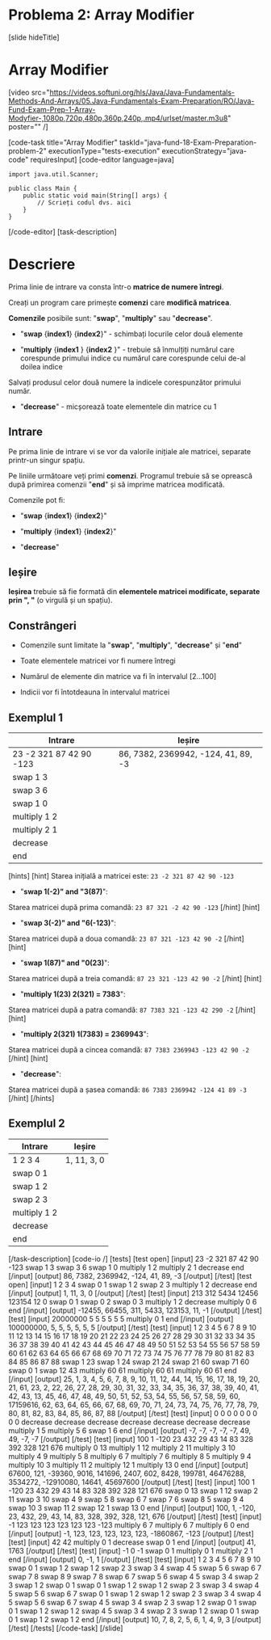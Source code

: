 # Problema 2: Array Modifier
[slide hideTitle]

# Array Modifier

[video src="https://videos.softuni.org/hls/Java/Java-Fundamentals-Methods-And-Arrays/05.Java-Fundamentals-Exam-Preparation/RO/Java-Fund-Exam-Prep-1-Array-Modyfier-,1080p,720p,480p,360p,240p,.mp4/urlset/master.m3u8" poster="" /]

[code-task title="Array Modifier" taskId="java-fund-18-Exam-Preparation-problem-2" executionType="tests-execution" executionStrategy="java-code" requiresInput]
[code-editor language=java]
```
import java.util.Scanner;

public class Main {
    public static void main(String[] args) {
        // Scrieți codul dvs. aici
    }
}
```
[/code-editor]
[task-description]
# Descriere

Prima linie de intrare va consta într-o **matrice de numere întregi**.

Creați un program care primește **comenzi** care **modifică matricea**.

**Comenzile** posibile sunt: "**swap**", "**multiply**" sau "**decrease**".

- "**swap** \{**index1**\} \{**index2**\}" - schimbați locurile celor două elemente

- "**multiply** \{**index1** \} \{**index2** \}" - trebuie să înmulțiți numărul care corespunde primului indice cu numărul care corespunde celui de-al doilea indice

Salvați produsul celor două numere la indicele corespunzător primului număr.

- "**decrease**" - micșorează toate elementele din matrice cu 1

## Intrare

Pe prima linie de intrare vi se vor da valorile inițiale ale matricei, separate printr-un singur spațiu.

Pe liniile următoare veți primi **comenzi**. Programul trebuie să se oprească după primirea comenzii "**end**" și să imprime matricea modificată.

Comenzile pot fi:

* "**swap** \{**index1**\} \{**index2**\}"

* "**multiply** \{**index1**\} \{**index2**\}"

* "**decrease**"

## Ieșire

**Ieșirea** trebuie să fie formată din **elementele matricei modificate, separate prin ", "** (o virgulă și un spațiu).

## Constrângeri


* Comenzile sunt limitate la "**swap**", "**multiply**", "**decrease**" și "**end**"

* Toate elementele matricei vor fi numere întregi

* Numărul de elemente din matrice va fi în intervalul \[2...100\]

* Indicii vor fi întotdeauna în intervalul matricei

## Exemplul 1
| **Intrare** | **Ieșire** |
| --- | --- |
|23 -2 321 87 42 90 -123 | 86, 7382, 2369942, -124, 41, 89, -3|
|swap 1 3 ||
|swap 3 6 ||
|swap 1 0 ||
|multiply 1 2 ||
|multiply 2 1 ||
|decrease ||
|end ||

[hints]
[hint]
Starea inițială a matricei este: `23 -2 321 87 42 90 -123`

* "**swap 1(-2)" and "3(87)**":

Starea matricei după prima comandă: `23 87 321 -2 42 90 -123`
[/hint] 
[hint]
* "**swap 3(-2)" and "6(-123)**":

Starea matricei după a doua comandă: `23 87 321 -123 42 90 -2`
[/hint] 
[hint]
* "**swap 1(87)" and "0(23)**":

Starea matricei după a treia comandă: `87 23 321 -123 42 90 -2`
[/hint] 
[hint]
* "**multiply 1(23) 2(321) = 7383**":

Starea matricei după a patra comandă: `87 7383 321 -123 42 290 -2`
[/hint] 
[hint]
* "**multiply 2(321) 1(7383) = 2369943**":

Starea matricei după a cincea comandă: `87 7383 2369943 -123 42 90 -2`
[/hint] 
[hint]
* "**decrease**":

Starea matricei după a șasea comandă: `86 7383 2369942 -124 41 89 -3`
[/hint] 
[/hints] 


## Exemplul 2
| **Intrare** | **Ieșire** |
| --- | --- |
|1 2 3 4 |1, 11, 3, 0 |
|swap 0 1 ||
|swap 1 2 ||
|swap 2 3 ||
|multiply 1 2 ||
|decrease ||
|end ||

[/task-description]
[code-io /]
[tests]
[test open]
[input]
23 -2 321 87 42 90 -123
swap 1 3
swap 3 6
swap 1 0
multiply 1 2
multiply 2 1
decrease
end
[/input]
[output]
86, 7382, 2369942, -124, 41, 89, -3
[/output]
[/test]
[test open]
[input]
1 2 3 4
swap 0 1
swap 1 2
swap 2 3
multiply 1 2
decrease
end
[/input]
[output]
1, 11, 3, 0
[/output]
[/test]
[test]
[input]
213 312 5434 12456 123154 12 0
swap 0 1
swap 0 2
swap 0 3
multiply 1 2
decrease
multiply 0 6
end
[/input]
[output]
-12455, 66455, 311, 5433, 123153, 11, -1
[/output]
[/test]
[test]
[input]
20000000 5 5 5 5 5 5
multiply 0 1
end
[/input]
[output]
100000000, 5, 5, 5, 5, 5, 5
[/output]
[/test]
[test]
[input]
1 2 3 4 5 6 7 8 9 10 11 12 13 14 15 16 17 18 19 20 21 22 23 24 25 26 27 28 29 30 31 32 33 34 35 36 37 38 39 40 41 42 43 44 45 46 47 48 49 50 51 52 53 54 55 56 57 58 59 60 61 62 63 64 65 66 67 68 69 70 71 72 73 74 75 76 77 78 79 80 81 82 83 84 85 86 87 88
swap 1 23
swap 1 24
swap 21 24
swap 21 60
swap 71 60
swap 0 1
swap 12 43
multiply 60 61
multiply 60 61
multiply 60 61
end
[/input]
[output]
25, 1, 3, 4, 5, 6, 7, 8, 9, 10, 11, 12, 44, 14, 15, 16, 17, 18, 19, 20, 21, 61, 23, 2, 22, 26, 27, 28, 29, 30, 31, 32, 33, 34, 35, 36, 37, 38, 39, 40, 41, 42, 43, 13, 45, 46, 47, 48, 49, 50, 51, 52, 53, 54, 55, 56, 57, 58, 59, 60, 17159616, 62, 63, 64, 65, 66, 67, 68, 69, 70, 71, 24, 73, 74, 75, 76, 77, 78, 79, 80, 81, 82, 83, 84, 85, 86, 87, 88
[/output]
[/test]
[test]
[input]
0 0 0 0 0 0 0 0 0
decrease
decrease
decrease
decrease
decrease
decrease
decrease
multiply 1 5
multiply 5 6
swap 1 6
end
[/input]
[output]
-7, -7, -7, -7, -7, 49, 49, -7, -7
[/output]
[/test]
[test]
[input]
100 1 -120 23 432 29 43 14 83 328 392 328 121 676
multiply 0 13
multiply 1 12
multiply 2 11
multiply 3 10
multiply 4 9
multiply 5 8
multiply 6 7
multiply 7 6
multiply 8 5
multiply 9 4
multiply 10 3
multiply 11 2
multiply 12 1
multiply 13 0
end
[/input]
[output]
67600, 121, -39360, 9016, 141696, 2407, 602, 8428, 199781, 46476288, 3534272, -12910080, 14641, 45697600
[/output]
[/test]
[test]
[input]
100 1 -120 23 432 29 43 14 83 328 392 328 121 676
swap 0 13
swap 1 12
swap 2 11
swap 3 10
swap 4 9
swap 5 8
swap 6 7
swap 7 6
swap 8 5
swap 9 4
swap 10 3
swap 11 2
swap 12 1
swap 13 0
end
[/input]
[output]
100, 1, -120, 23, 432, 29, 43, 14, 83, 328, 392, 328, 121, 676
[/output]
[/test]
[test]
[input]
-1 123 123 123 123 123 123 -123
multiply 6 7
multiply 6 7
multiply 6 0
end
[/input]
[output]
-1, 123, 123, 123, 123, 123, -1860867, -123
[/output]
[/test]
[test]
[input]
42 42
multiply 0 1
decrease
swap 0 1
end
[/input]
[output]
41, 1763
[/output]
[/test]
[test]
[input]
-1 0 -1
swap 0 1
multiply 0 1
multiply 2 1
end
[/input]
[output]
0, -1, 1
[/output]
[/test]
[test]
[input]
1 2 3 4 5 6 7 8 9 10
swap 0 1
swap 1 2
swap 1 2
swap 2 3
swap 3 4
swap 4 5
swap 5 6
swap 6 7
swap 7 8
swap 8 9
swap 7 8
swap 6 7
swap 5 6
swap 4 5
swap 3 4
swap 2 3
swap 1 2
swap 0 1
swap 0 1
swap 1 2
swap 1 2
swap 2 3
swap 3 4
swap 4 5
swap 5 6
swap 6 7
swap 0 1
swap 1 2
swap 1 2
swap 2 3
swap 3 4
swap 4 5
swap 5 6
swap 6 7
swap 4 5
swap 3 4
swap 2 3
swap 1 2
swap 0 1
swap 0 1
swap 1 2
swap 1 2
swap 4 5
swap 3 4
swap 2 3
swap 1 2
swap 0 1
swap 0 1
swap 1 2
swap 1 2
end
[/input]
[output]
10, 7, 8, 2, 5, 6, 1, 4, 9, 3
[/output]
[/test]
[/tests]
[/code-task]
[/slide]
